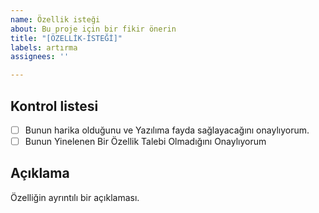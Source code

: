 ```yaml
---
name: Özellik isteği
about: Bu proje için bir fikir önerin
title: "[ÖZELLİK-İSTEĞİ]"
labels: artırma
assignees: ''

---
```


<!-- UYARI: Bu şablonun yok sayılması, sorunun geçersiz olarak kapatılmasına neden olabilir -->

## Kontrol listesi
- [ ] Bunun harika olduğunu ve Yazılıma fayda sağlayacağını onaylıyorum.
- [ ] Bunun Yinelenen Bir Özellik Talebi Olmadığını Onaylıyorum

## Açıklama
Özelliğin ayrıntılı bir açıklaması.
